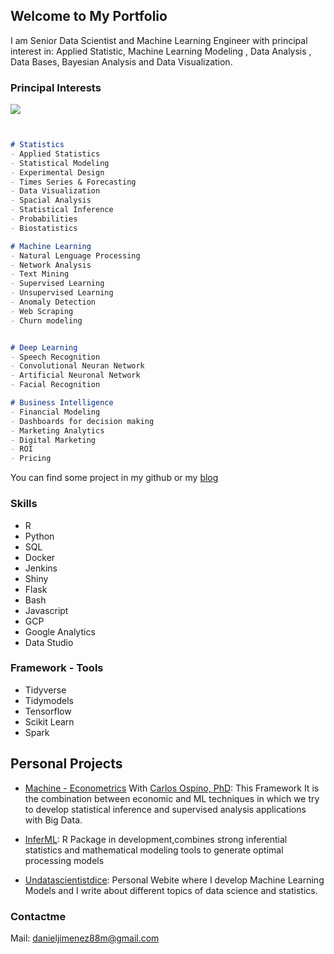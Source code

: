## Welcome to My Portfolio

I am Senior Data Scientist and Machine Learning Engineer with principal interest in: Applied Statistic, Machine Learning Modeling , Data Analysis , Data Bases, Bayesian Analysis and Data Visualization.

### Principal Interests

![](https://www.danieljimenezm.com/post/2020-05-12-volcano_files/figure-html/unnamed-chunk-12-1.gif)

```markdown


# Statistics
- Applied Statistics
- Statistical Modeling
- Experimental Design
- Times Series & Forecasting
- Data Visualization
- Spacial Analysis
- Statistical Inference
- Probabilities 
- Biostatistics

# Machine Learning
- Natural Lenguage Processing 
- Network Analysis
- Text Mining
- Supervised Learning 
- Unsupervised Learning
- Anomaly Detection
- Web Scraping 
- Churn modeling


# Deep Learning
- Speech Recognition
- Convolutional Neuran Network
- Artificial Neuronal Network
- Facial Recognition

# Business Intelligence
- Financial Modeling
- Dashboards for decision making 
- Marketing Analytics
- Digital Marketing
- ROI
- Pricing 

```
You can find some project in my github or my [blog](www.danieljimenezm.com)


### Skills
* R
* Python
* SQL
* Docker
* Jenkins
* Shiny
* Flask
* Bash
* Javascript
* GCP
* Google Analytics
* Data Studio

### Framework - Tools
* Tidyverse
* Tidymodels
* Tensorflow
* Scikit Learn
* Spark

## Personal Projects 

* [Machine - Econometrics](https://github.com/carlosjimenez88M/Covid_econometrics) With [Carlos Ospino, PhD](https://www.linkedin.com/in/cospino/): This Framework It is the combination between economic and ML techniques in which we try to develop statistical inference and supervised analysis applications with Big Data.

* [InferML](https://github.com/carlosjimenez88M/Infer_WithR): R Package in development,combines strong inferential statistics and mathematical modeling tools to generate optimal processing models

* [Undatascientistdice](www.danieljimenezm.com): Personal Webite where I develop Machine Learning Models and I write about different topics of data science and statistics.
### Contactme

Mail: danieljimenez88m@gmail.com

